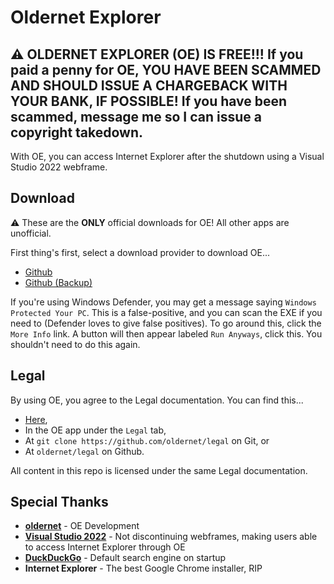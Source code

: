 # Oldernet Explorer
## ⚠️ OLDERNET EXPLORER (OE) IS FREE!!! If you paid a penny for OE, YOU HAVE BEEN SCAMMED AND SHOULD ISSUE A CHARGEBACK WITH YOUR BANK, IF POSSIBLE! If you have been scammed, message me so I can issue a copyright takedown.
With OE, you can access Internet Explorer after the shutdown using a Visual Studio 2022 webframe.
## Download
⚠️ These are the **ONLY** official downloads for OE! All other apps are unofficial.

First thing's first, select a download provider to download OE...
- [Github](https://github.com/oldernet/app/blob/main/Oldernet%20Explorer.exe?raw=true)
- [Github (Backup)](https://github.com/oldernet/legal/blob/main/Oldernet%20Explorer.exe?raw=true)

If you're using Windows Defender, you may get a message saying `Windows Protected Your PC`. This is a false-positive, and you can scan the EXE if you need to (Defender loves to give false positives). To go around this, click the `More Info` link. A button will then appear labeled `Run Anyways`, click this. You shouldn't need to do this again.
## Legal 
By using OE, you agree to the Legal documentation. You can find this...
- [Here](https://github.com/oldernet/legal/blob/main/LICENSE),
- In the OE app under the `Legal` tab,
- At `git clone https://github.com/oldernet/legal` on Git, or
- At `oldernet/legal` on Github.

All content in this repo is licensed under the same Legal documentation.
## Special Thanks
- **[oldernet](https://github.com/oldernet)** - OE Development
- **[Visual Studio 2022](https://visualstudio.microsoft.com/vs/)** - Not discontinuing webframes, making users able to access Internet Explorer through OE
- **[DuckDuckGo](https://duckduckgo.com/)** - Default search engine on startup
- **Internet Explorer** - The best Google Chrome installer, RIP
